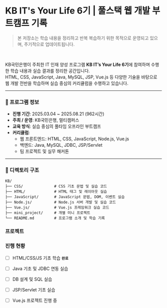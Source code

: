 # KB IT's Your Life 6기 | 풀스택 웹 개발 부트캠프 기록
> 본 저장소는 학습 내용을 정리하고 반복 복습하기 위한 목적으로 운영되고 있으며, 주기적으로 업데이트됩니다.

<br/>

KB국민은행이 주최한 IT 인재 양성 프로그램 **KB IT’s Your Life 6기**에 참여하며 수행한 학습 내용과 실습 결과를 정리한 공간입니다.  
HTML, CSS, JavaScript, Java, MySQL, JSP, Vue.js 등 다양한 기술을 바탕으로 웹 개발 전반을 학습하며 실습 중심의 커리큘럼을 수행하고 있습니다.

---

### 📅 프로그램 정보

- **진행 기간**: 2025.03.04 ~ 2025.08.21 (962시간)  
- **주최 / 운영**: KB국민은행, 멀티캠퍼스  
- **교육 방식**: 실습 중심의 풀타임 오프라인 부트캠프
- **커리큘럼**:  
  - 웹 프론트엔드: HTML, CSS, JavaScript, Node.js, Vue.js  
  - 백엔드: Java, MySQL, JDBC, JSP/Servlet   
  - 팀 프로젝트 및 실무 해커톤  

---

### 📁 디렉토리 구조

```plaintext
KB/
├── CSS/              # CSS 기초 문법 및 실습 코드
├── HTML/             # HTML 태그 및 레이아웃 실습
├── JavaScript/       # JavaScript 문법, DOM, 이벤트 실습
├── Node.js/          # Node.js 서버 개발 및 실습 코드
├── Vue.js/           # Vue.js 프레임워크 실습 코드
├── mini_project/     # 개별 미니 프로젝트
└── README.md         # 프로그램 소개 및 학습 기록
```


### 프로젝트


### 진행 현황
- [ ] HTML/CSS/JS 기초 학습 **`완료`**
- [ ] Java 기초 및 JDBC 연동 실습
- [ ] DB 설계 및 SQL 실습
- [ ] JSP/Servlet 기초 실습
- [ ] Vue.js 프로젝트 진행 중








